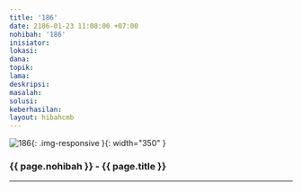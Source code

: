 ```yaml
---
title: '186'
date: 2186-01-23 11:08:00 +07:00
nohibah: '186'
inisiator: 
lokasi: 
dana: 
topik: 
lama: 
deskripsi: 
masalah: 
solusi: 
keberhasilan: 
layout: hibahcmb
---
```


![186](/static/img/hibahcmb/186.png){: .img-responsive }{: width="350" }

### {{ page.nohibah }} - {{ page.title }}

---

